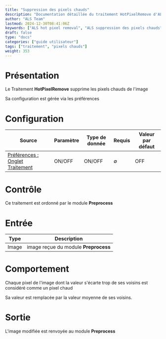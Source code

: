 ```yaml
---
title: "Suppression des pixels chauds"
description: "Documentation détaillée du traitement HotPixelRemove d'ALS"
author: "ALS Team"
lastmod: 2024-12-30T08:41:06Z
keywords: ["ALS hot pixel removal", "ALS suppression des pixels chauds"]
draft: false
type: "docs"
categories: ["guide utilisateur"] 
tags: ["traitement", "pixels chauds"]
weight: 353
---
```


# Présentation

Le Traitement **HotPixelRemove** supprime les pixels chauds de l'image

Sa configuration est gérée via les préférences

# Configuration

| Source                                                                         | Paramètre | Type de donnée | Requis | Valeur par défaut |
|--------------------------------------------------------------------------------|-----------|----------------|----| --------------- |
| [Préférences : Onglet Traitement](../../../user-guide/preferences/processing/#hot-remove) | ON/OFF    | ON/OFF         |  ∅  | OFF             |

# Contrôle

Ce traitement est ordonné par le module **Preprocess**

# Entrée

| Type  | Description                                  |
|-------|----------------------------------------------|
| Image | image reçue du module **Preprocess** |


# Comportement

Chaque pixel de l'image dont la valeur s'écarte trop de ses voisins est considéré comme un pixel chaud 

Sa valeur est remplacée par la valeur moyenne de ses voisins.

# Sortie

L'image modifiée est renvoyée au module **Preprocess**
